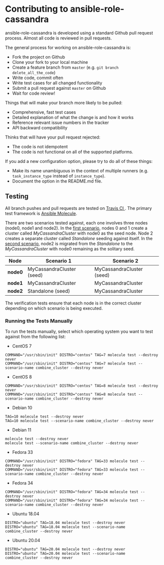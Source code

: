# Contributing to ansible-role-cassandra

ansible-role-cassandra is developed using a standard Github pull request
process. Almost all code is reviewed in pull requests.

The general process for working on ansible-role-cassandra is:

- Fork the project on Github
- Clone your fork to your local machine
- Create a feature branch from `master` (e.g.
  `git branch delete_all_the_code`)
- Write code, commit often
- Write test cases for all changed functionality
- Submit a pull request against `master` on Github
- Wait for code review!

Things that will make your branch more likely to be pulled:

- Comprehensive, fast test cases
- Detailed explanation of what the change is and how it works
- Reference relevant issue numbers in the tracker
- API backward compatibility

Thinks that will have your pull request rejected:

- The code is not idempotent
- The code is not functional on all of the supported platforms.

If you add a new configuration option, please try to do all of these things:

- Make its name unambiguous in the context of multiple runners (e.g.
  `task_instance_type` instead of `instance_type`).
- Document the option in the README.md file.

## Testing

All branch pushes and pull requests are tested on
[Travis CI ](https://travis-ci.com/github/locp/ansible-role-cassandra).  The
primary test framework is
[Ansible Molecule](https://molecule.readthedocs.io/en/latest/).

There are two scenarios tested against, each one involves three nodes
(node0, node1 and node2).  In the
[first scenario](molecule/default),
nodes 0 and 1 create a cluster called *MyCassandraCluster* with node0 as the
seed node.  Node 2 creates a separate cluster called *Standalone* seeding
against itself.  In the
[second scenario](molecule/combine_cluster), node2 is migrated from the
*Standalone* to the *MyCassandraCluster* with node0 remaining as the solitary
seed.

|**Node** | **Scenario 1** | **Scenario 2** |
|----|-------------------|--------------------|
|**node0**|MyCassandraCluster (seed)| MyCassandraCluster (seed)|
|**node1**|MyCassandraCluster | MyCassandraCluster |
|**node2**|Standalone (seed)|MyCassandraCluster|

The verification tests ensure that each node is in the correct cluster
depending on which scenario is being executed.

### Running the Tests Manually

To run the tests manually, select which operating system you want to test
against from the following list:

- CentOS 7
```
COMMAND="/usr/sbin/init" DISTRO="centos" TAG=7 molecule test --destroy never
COMMAND="/usr/sbin/init" DISTRO="centos" TAG=7 molecule test --scenario-name combine_cluster --destroy never
```

- CentOS 8
```
COMMAND="/usr/sbin/init" DISTRO="centos" TAG=8 molecule test --destroy never
COMMAND="/usr/sbin/init" DISTRO="centos" TAG=8 molecule test --scenario-name combine_cluster --destroy never
```

- Debian 10
```
TAG=10 molecule test --destroy never
TAG=10 molecule test --scenario-name combine_cluster --destroy never
```

- Debian 11
```
molecule test --destroy never
molecule test --scenario-name combine_cluster --destroy never
```

- Fedora 33
```
COMMAND="/usr/sbin/init" DISTRO="fedora" TAG=33 molecule test --destroy never
COMMAND="/usr/sbin/init" DISTRO="fedora" TAG=33 molecule test --scenario-name combine_cluster --destroy never
```

- Fedora 34
```
COMMAND="/usr/sbin/init" DISTRO="fedora" TAG=34 molecule test --destroy never
COMMAND="/usr/sbin/init" DISTRO="fedora" TAG=34 molecule test --scenario-name combine_cluster --destroy never
```

- Ubuntu 18.04
```
DISTRO="ubuntu" TAG=18.04 molecule test --destroy never
DISTRO="ubuntu" TAG=18.04 molecule test --scenario-name combine_cluster --destroy never
```

- Ubuntu 20.04
```
DISTRO="ubuntu" TAG=20.04 molecule test --destroy never
DISTRO="ubuntu" TAG=20.04 molecule test --scenario-name combine_cluster --destroy never
```
